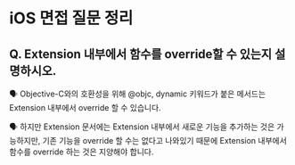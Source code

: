 # iOS 면접 질문 정리

## Q. Extension 내부에서 함수를 override할 수 있는지 설명하시오.

🗣️ Objective-C와의 호환성을 위해 @objc, dynamic 키워드가 붙은 메서드는 Extension 내부에서 override 할 수 있습니다.

🗣️ 하지만 Extension 문서에는 Extension 내부에서 새로운 기능을 추가하는 것은 가능하지만, 기존 기능을 override 할 수는 없다고 나와있기 때문에 Extension 내부에서 함수를 override 하는 것은 지양해야 합니다.
